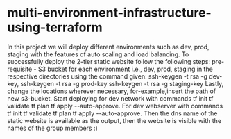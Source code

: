 # multi-environment-infrastructure-using-terraform

 In this project we will deploy different environments such as dev, prod, staging with the features of auto scaling and load balancing. To successfully deploy the 2-tier static website follow the following steps: pre-requisite - S3 bucket for each environment i.e., dev, prod, staging in the respective directories using the command given: ssh-keygen -t rsa -g dev-key, ssh-keygen -t rsa -g prod-key ssh-keygen -t rsa -g staging-key Lastly, change the locations wherever necessary, for-example,insert the path of new s3-bucket. Start deploying for dev network with commands tf init tf validate tf plan tf apply --auto-approve. For dev webserver with commands tf init tf validate tf plan tf apply --auto-approve. Then the dns name of the static website is available as the output, then the website is visible with the names of the group members :)
